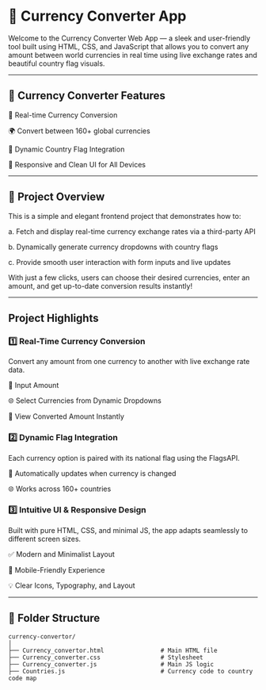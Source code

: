 # 💱 Currency Converter App

Welcome to the Currency Converter Web App — a sleek and user-friendly tool built using HTML, CSS, and JavaScript that allows you to convert any amount between world currencies in real time using live exchange rates and beautiful country flag visuals.


---

## 🌟 Currency Converter Features

🔁 Real-time Currency Conversion

🌍 Convert between 160+ global currencies

🎌 Dynamic Country Flag Integration

📱 Responsive and Clean UI for All Devices

---

## 🧩 Project Overview
This is a simple and elegant frontend project that demonstrates how to:

a. Fetch and display real-time currency exchange rates via a third-party API

b. Dynamically generate currency dropdowns with country flags

c. Provide smooth user interaction with form inputs and live updates

With just a few clicks, users can choose their desired currencies, enter an amount, and get up-to-date conversion results instantly!

---

## Project Highlights

### 1️⃣ Real-Time Currency Conversion
Convert any amount from one currency to another with live exchange rate data.

🔢 Input Amount

🌐 Select Currencies from Dynamic Dropdowns

💱 View Converted Amount Instantly

### 2️⃣ Dynamic Flag Integration
Each currency option is paired with its national flag using the FlagsAPI.

🎌 Automatically updates when currency is changed

🌐 Works across 160+ countries

### 3️⃣ Intuitive UI & Responsive Design
Built with pure HTML, CSS, and minimal JS, the app adapts seamlessly to different screen sizes.

✅ Modern and Minimalist Layout

📲 Mobile-Friendly Experience

💡 Clear Icons, Typography, and Layout

---

## 📁 Folder Structure

```plain text
currency-convertor/
│
├── Currency_convertor.html                # Main HTML file
├── Currency_converter.css                 # Stylesheet
├── Currency_converter.js                  # Main JS logic
├── Countries.js                           # Currency code to country code map


